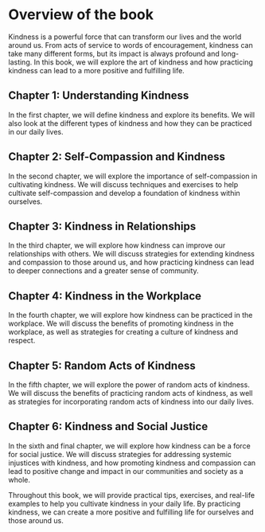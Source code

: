 Overview of the book
==================================

Kindness is a powerful force that can transform our lives and the world around us. From acts of service to words of encouragement, kindness can take many different forms, but its impact is always profound and long-lasting. In this book, we will explore the art of kindness and how practicing kindness can lead to a more positive and fulfilling life.

Chapter 1: Understanding Kindness
---------------------------------

In the first chapter, we will define kindness and explore its benefits. We will also look at the different types of kindness and how they can be practiced in our daily lives.

Chapter 2: Self-Compassion and Kindness
---------------------------------------

In the second chapter, we will explore the importance of self-compassion in cultivating kindness. We will discuss techniques and exercises to help cultivate self-compassion and develop a foundation of kindness within ourselves.

Chapter 3: Kindness in Relationships
------------------------------------

In the third chapter, we will explore how kindness can improve our relationships with others. We will discuss strategies for extending kindness and compassion to those around us, and how practicing kindness can lead to deeper connections and a greater sense of community.

Chapter 4: Kindness in the Workplace
------------------------------------

In the fourth chapter, we will explore how kindness can be practiced in the workplace. We will discuss the benefits of promoting kindness in the workplace, as well as strategies for creating a culture of kindness and respect.

Chapter 5: Random Acts of Kindness
----------------------------------

In the fifth chapter, we will explore the power of random acts of kindness. We will discuss the benefits of practicing random acts of kindness, as well as strategies for incorporating random acts of kindness into our daily lives.

Chapter 6: Kindness and Social Justice
--------------------------------------

In the sixth and final chapter, we will explore how kindness can be a force for social justice. We will discuss strategies for addressing systemic injustices with kindness, and how promoting kindness and compassion can lead to positive change and impact in our communities and society as a whole.

Throughout this book, we will provide practical tips, exercises, and real-life examples to help you cultivate kindness in your daily life. By practicing kindness, we can create a more positive and fulfilling life for ourselves and those around us.
